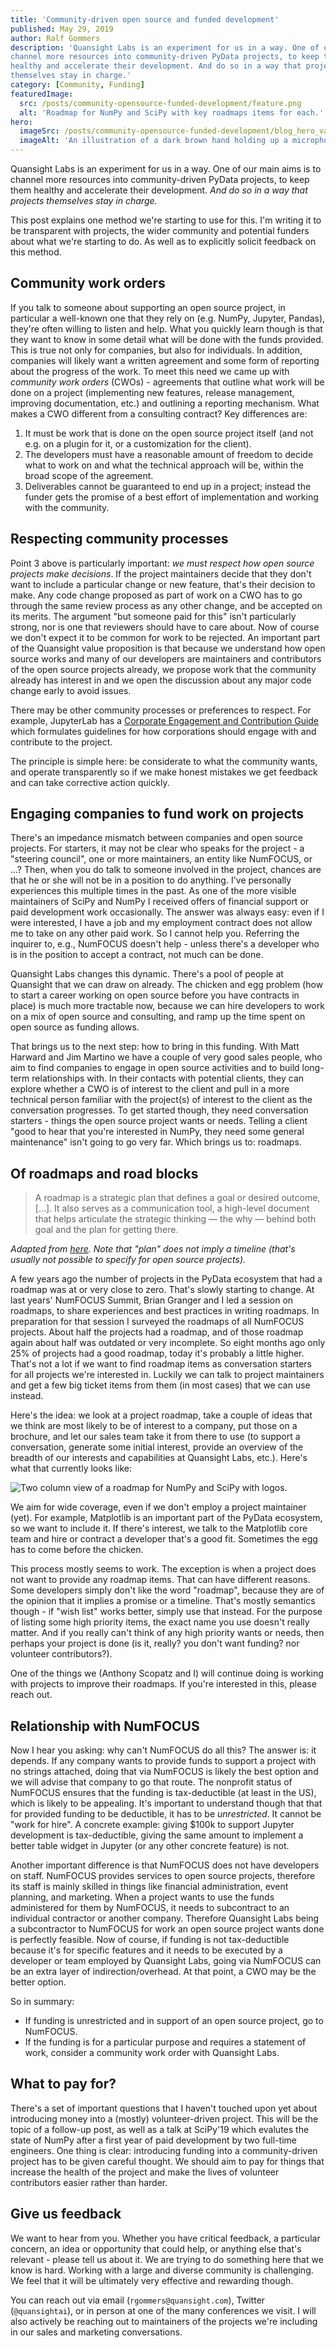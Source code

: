 ```yaml
---
title: 'Community-driven open source and funded development'
published: May 29, 2019
author: Ralf Gommers
description: 'Quansight Labs is an experiment for us in a way. One of our main aims is to
channel more resources into community-driven PyData projects, to keep them
healthy and accelerate their development. And do so in a way that projects
themselves stay in charge.'
category: [Community, Funding]
featuredImage:
  src: /posts/community-opensource-funded-development/feature.png
  alt: 'Roadmap for NumPy and SciPy with key roadmaps items for each.'
hero:
  imageSrc: /posts/community-opensource-funded-development/blog_hero_var2.svg
  imageAlt: 'An illustration of a dark brown hand holding up a microphone, with some graphical elements highlighting the top of the microphone.'
---
```


Quansight Labs is an experiment for us in a way. One of our main aims is to
channel more resources into community-driven PyData projects, to keep them
healthy and accelerate their development. *And do so in a way that projects
themselves stay in charge.*

This post explains one method we're starting to use for this. I'm writing it
to be transparent with projects, the wider community and potential funders
about what we're starting to do. As well as to explicitly solicit feedback on
this method.

## Community work orders

If you talk to someone about supporting an open source project, in particular a
well-known one that they rely on (e.g. NumPy, Jupyter, Pandas), they're often
willing to listen and help. What you quickly learn though is that they want
to know in some detail what will be done with the funds provided. This is
true not only for companies, but also for individuals. In addition, companies
will likely want a written agreement and some form of reporting about the
progress of the work. To meet this need we came up with _community work
orders_ (CWOs) - agreements that outline what work will be done on a project
(implementing new features, release management, improving documentation,
etc.) and outlining a reporting mechanism. What makes a CWO different from a
consulting contract? Key differences are:

1. It must be work that is done on the open source project itself (and not e.g.
   on a plugin for it, or a customization for the client).
2. The developers must have a reasonable amount of freedom to decide what to
   work on and what the technical approach will be, within the broad scope of
   the agreement.
3. Deliverables cannot be guaranteed to end up in a project; instead the funder
   gets the promise of a best effort of implementation and working with the
   community.

## Respecting community processes

Point 3 above is particularly important: _we must respect how open source
projects make decisions_. If the project maintainers decide that they don't
want to include a particular change or new feature, that's their decision to
make. Any code change proposed as part of work on a CWO has to go through the
same review process as any other change, and be accepted on its merits. The
argument "but someone paid for this" isn't particularly strong, nor is one
that reviewers should have to care about. Now of course we don't expect it to
be common for work to be rejected. An important part of the Quansight value
proposition is that because we understand how open source works and many of
our developers are maintainers and contributors of the open source projects
already, we propose work that the community already has interest in and we
open the discussion about any major code change early to avoid issues.

There may be other community processes or preferences to respect. For example,
JupyterLab has a [Corporate Engagement and Contribution Guide](https://github.com/jupyterlab/jupyterlab/blob/master/CORPORATE.md)
which formulates guidelines for how corporations should engage with and
contribute to the project.

The principle is simple here: be considerate to what the community wants, and
operate transparently so if we make honest mistakes we get feedback and can
take corrective action quickly.

## Engaging companies to fund work on projects

There's an impedance mismatch between companies and open source projects. For
starters, it may not be clear who speaks for the project - a "steering
council", one or more maintainers, an entity like NumFOCUS, or ...? Then,
when you do talk to someone involved in the project, chances are that he or she
will not be in a position to do anything. I've personally experiences this
multiple times in the past. As one of the more visible maintainers of SciPy and
NumPy I received offers of financial support or paid development work
occasionally. The answer was always easy: even if I were interested, I have a
job and my employment contract does not allow me to take on any other paid
work.  So I cannot help you. Referring the inquirer to, e.g., NumFOCUS doesn't
help - unless there's a developer who is in the position to accept a contract,
not much can be done.

Quansight Labs changes this dynamic. There's a pool of people at Quansight
that we can draw on already. The chicken and egg problem (how to start a
career working on open source before you have contracts in place) is much
more tractable now, because we can hire developers to work on a mix of open
source and consulting, and ramp up the time spent on open source as funding
allows.

That brings us to the next step: how to bring in this funding. With Matt
Harward and Jim Martino we have a couple of very good sales people, who aim
to find companies to engage in open source activities and to build long-term
relationships with. In their contacts with potential clients, they can
explore whether a CWO is of interest to the client and pull in a more
technical person familiar with the project(s) of interest to the client as
the conversation progresses. To get started though, they need conversation
starters - things the open source project wants or needs. Telling a client
"good to hear that you're interested in NumPy, they need some general
maintenance" isn't going to go very far. Which brings us to: roadmaps.

## Of roadmaps and road blocks

> A roadmap is a strategic plan that defines a goal or desired outcome, [...].
> It also serves as a communication tool, a high-level document that helps
> articulate the strategic thinking — the why — behind both goal and the plan
> for getting there.

_Adapted from [here](https://www.productplan.com/roadmap-basics). Note that
"plan" does not imply a timeline (that's usually not possible to specify for
open source projects)._

A few years ago the number of projects in the PyData ecosystem that had a
roadmap was at or very close to zero. That's slowly starting to change. At
last years' NumFOCUS Summit, Brian Granger and I led a session on roadmaps,
to share experiences and best practices in writing roadmaps. In preparation
for that session I surveyed the roadmaps of all NumFOCUS projects. About half
the projects had a roadmap, and of those roadmap again about half was
outdated or very incomplete. So eight months ago only 25% of projects had a
good roadmap, today it's probably a little higher. That's not a lot if we
want to find roadmap items as conversation starters for all projects we're
interested in. Luckily we can talk to project maintainers and get a few big
ticket items from them (in most cases) that we can use instead.

Here's the idea: we look at a project roadmap, take a couple of ideas that we
think are most likely to be of interest to a company, put those on a
brochure, and let our sales team take it from there to use (to support a
conversation, generate some initial interest, provide an overview of the
breadth of our interests and capabilities at Quansight Labs, etc.). Here's what
that currently looks like:

![Two column view of a roadmap for NumPy and SciPy with logos.](/posts/community-opensource-funded-development/roadmap_screenshot_numpy_scipy.png)

We aim for wide coverage, even if we don't employ a project maintainer (yet).
For example, Matplotlib is an important part of the PyData ecosystem, so we
want to include it. If there's interest, we talk to the Matplotlib core team
and hire or contract a developer that's a good fit. Sometimes the egg has to
come before the chicken.

This process mostly seems to work. The exception is when a project does not
want to provide any roadmap items. That can have different reasons. Some
developers simply don't like the word "roadmap", because they are of the
opinion that it implies a promise or a timeline. That's mostly semantics
though - if "wish list" works better, simply use that instead. For the
purpose of listing some high priority items, the exact name you use doesn't
really matter. And if you really can't think of any high priority wants or
needs, then perhaps your project is done (is it, really? you don't want
funding? nor volunteer contributors?).

One of the things we (Anthony Scopatz and I) will continue doing is working
with projects to improve their roadmaps. If you're interested in this, please
reach out.

## Relationship with NumFOCUS

Now I hear you asking: why can't NumFOCUS do all this? The answer is: it
depends. If any company wants to provide funds to support a project with no
strings attached, doing that via NumFOCUS is likely the best option and we
will advise that company to go that route. The nonprofit status of NumFOCUS
ensures that the funding is tax-deductible (at least in the US), which is
likely to be appealing. It's important to understand though that that for
provided funding to be deductible, it has to be _unrestricted_. It cannot be
"work for hire". A concrete example: giving $100k to support Jupyter
development is tax-deductible, giving the same amount to implement a better
table widget in Jupyter (or any other concrete feature) is not.

Another important difference is that NumFOCUS does not have developers on
staff. NumFOCUS provides services to open source projects, therefore its
staff is mainly skilled in things like financial administration, event
planning, and marketing. When a project wants to use the funds administered
for them by NumFOCUS, it needs to subcontract to an individual contractor or
another company. Therefore Quansight Labs being a subcontractor to NumFOCUS
for work an open source project wants done is perfectly feasible. Now of
course, if funding is not tax-deductible because it's for specific features
and it needs to be executed by a developer or team employed by Quansight
Labs, going via NumFOCUS can be an extra layer of indirection/overhead. At
that point, a CWO may be the better option.

So in summary:

- If funding is unrestricted and in support of an open source project, go
  to NumFOCUS.
- If the funding is for a particular purpose and requires a statement of work,
  consider a community work order with Quansight Labs.

## What to pay for?

There's a set of important questions that I haven't touched upon yet about
introducing money into a (mostly) volunteer-driven project. This will be the
topic of a follow-up post, as well as a talk at SciPy'19 which evalutes the
state of NumPy after a first year of paid development by two full-time
engineers. One thing is clear: introducing funding into a community-driven
project has to be given careful thought. We should aim to pay for things that
increase the health of the project and make the lives of volunteer contributors
easier rather than harder.

## Give us feedback

We want to hear from you. Whether you have critical feedback, a particular
concern, an idea or opportunity that could help, or anything else that's
relevant - please tell us about it. We are trying to do something here that
we know is hard. Working with a large and diverse community is challenging.
We feel that it will be ultimately very effective and rewarding though.

You can reach out via email (`rgommers@quansight.com`), Twitter
(`@quansightai`), or in person at one of the many conferences we visit. I will
also actively be reaching out to maintainers of the projects we're including in
our sales and marketing conversations.

